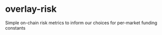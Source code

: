 # overlay-risk

Simple on-chain risk metrics to inform our choices for per-market funding constants
